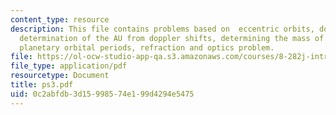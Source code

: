 ```yaml
---
content_type: resource
description: This file contains problems based on  eccentric orbits, doppler effect,
  determination of the AU from doppler shifts, determining the mass of a neutron star,
  planetary orbital periods, refraction and optics problem.
file: https://ol-ocw-studio-app-qa.s3.amazonaws.com/courses/8-282j-introduction-to-astronomy-spring-2006/0c2abfdb3d15998574e199d4294e5475_ps3.pdf
file_type: application/pdf
resourcetype: Document
title: ps3.pdf
uid: 0c2abfdb-3d15-9985-74e1-99d4294e5475
---
```

